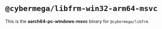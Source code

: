 # `@cybermega/libfrm-win32-arm64-msvc`

This is the **aarch64-pc-windows-msvc** binary for `@cybermega/libfrm`
